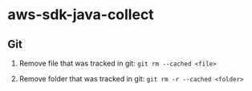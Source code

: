 # aws-sdk-java-collect

## Git

1. Remove file that was tracked in git:
`git rm --cached <file>`

1. Remove folder that was tracked in git: 
`git rm -r --cached <folder>`
